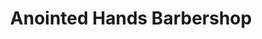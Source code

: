 ---
title: "Anointed Hands Barbershop"
url: /bastrop/anointed-hands-barbershop/
shop: hairdresser
---